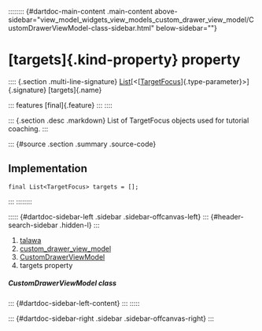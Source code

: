 :::::::: {#dartdoc-main-content .main-content above-sidebar="view_model_widgets_view_models_custom_drawer_view_model/CustomDrawerViewModel-class-sidebar.html" below-sidebar=""}
<div>

# [targets]{.kind-property} property

</div>

:::: {.section .multi-line-signature}
[List](https://api.flutter.dev/flutter/dart-core/List-class.html)[\<[[TargetFocus](https://pub.dev/documentation/tutorial_coach_mark/1.2.12/tutorial_coach_mark/TargetFocus-class.html)]{.type-parameter}\>]{.signature}
[targets]{.name}

::: features
[final]{.feature}
:::
::::

::: {.section .desc .markdown}
List of TargetFocus objects used for tutorial coaching.
:::

::: {#source .section .summary .source-code}
## Implementation

``` language-dart
final List<TargetFocus> targets = [];
```
:::
::::::::

::::: {#dartdoc-sidebar-left .sidebar .sidebar-offcanvas-left}
::: {#header-search-sidebar .hidden-l}
:::

1.  [talawa](../../index.html)
2.  [custom_drawer_view_model](../../view_model_widgets_view_models_custom_drawer_view_model/)
3.  [CustomDrawerViewModel](../../view_model_widgets_view_models_custom_drawer_view_model/CustomDrawerViewModel-class.html)
4.  targets property

##### CustomDrawerViewModel class

::: {#dartdoc-sidebar-left-content}
:::
:::::

::: {#dartdoc-sidebar-right .sidebar .sidebar-offcanvas-right}
:::
